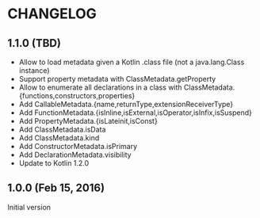 # CHANGELOG

## 1.1.0 (TBD)

* Allow to load metadata given a Kotlin .class file (not a java.lang.Class instance)
* Support property metadata with ClassMetadata.getProperty
* Allow to enumerate all declarations in a class with ClassMetadata.{functions,constructors,properties}
* Add CallableMetadata.{name,returnType,extensionReceiverType}
* Add FunctionMetadata.{isInline,isExternal,isOperator,isInfix,isSuspend}
* Add PropertyMetadata.{isLateinit,isConst}
* Add ClassMetadata.isData
* Add ClassMetadata.kind
* Add ConstructorMetadata.isPrimary
* Add DeclarationMetadata.visibility
* Update to Kotlin 1.2.0

## 1.0.0 (Feb 15, 2016)

Initial version
